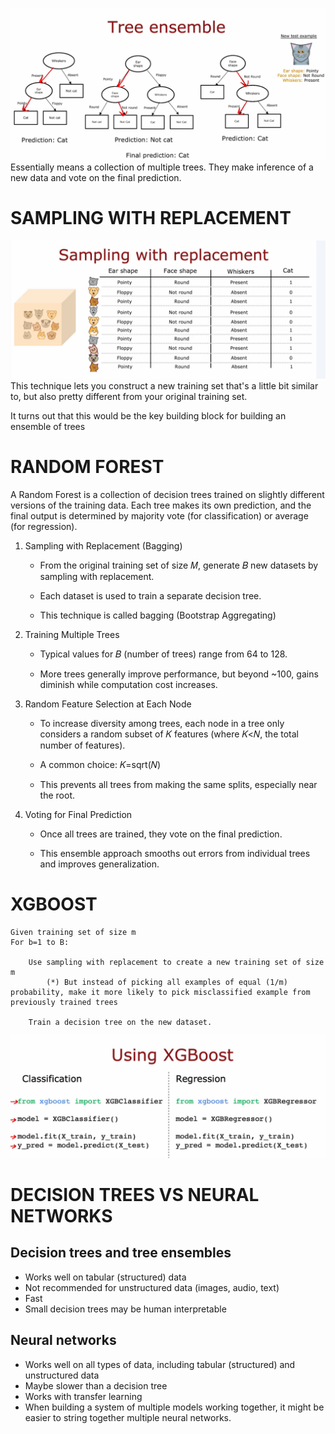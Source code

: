 ![alt text](img/image-11.png)
Essentially means a collection of multiple trees. They make inference of a new data and vote on the final prediction.

# SAMPLING WITH REPLACEMENT
![alt text](img/image-12.png)
This technique lets you construct a new training set that's a little bit similar to, but also pretty different from your original training set.

 It turns out that this would be the key building block for building an ensemble of trees

# RANDOM FOREST
A Random Forest is a collection of decision trees trained on slightly different versions of the training data. Each tree makes its own prediction, and the final output is determined by majority vote (for classification) or average (for regression).

1. Sampling with Replacement (Bagging)

    * From the original training set of size 𝑀, generate
𝐵 new datasets by sampling with replacement. 

    * Each dataset is used to train a separate decision tree.

    * This technique is called bagging (Bootstrap Aggregating)
2. Training Multiple Trees

    * Typical values for 𝐵 (number of trees) range from 64 to 128.

    * More trees generally improve performance, but beyond ~100, gains diminish while computation cost increases.

3. Random Feature Selection at Each Node

    * To increase diversity among trees, each node in a tree only considers a random subset of 𝐾 features (where 𝐾<𝑁, the total number of features).
    
    * A common choice: 𝐾=sqrt(𝑁)

    * This prevents all trees from making the same splits, especially near the root.

4. Voting for Final Prediction

    * Once all trees are trained, they vote on the final prediction.

    * This ensemble approach smooths out errors from individual trees and improves generalization.

# XGBOOST
```
Given training set of size m
For b=1 to B:
    
    Use sampling with replacement to create a new training set of size m
        (*) But instead of picking all examples of equal (1/m) probability, make it more likely to pick misclassified example from previously trained trees
    
    Train a decision tree on the new dataset.
```

![alt text](img/image-13.png)

# DECISION TREES VS NEURAL NETWORKS
## Decision trees and tree ensembles
* Works well on tabular (structured) data
* Not recommended for unstructured data (images, audio, text)
* Fast
* Small decision trees may be human interpretable
## Neural networks
* Works well on all types of data, including tabular (structured) and unstructured data
* Maybe slower than a decision tree
* Works with transfer learning
* When building a system of multiple models working together, it might be easier to string together multiple neural networks.